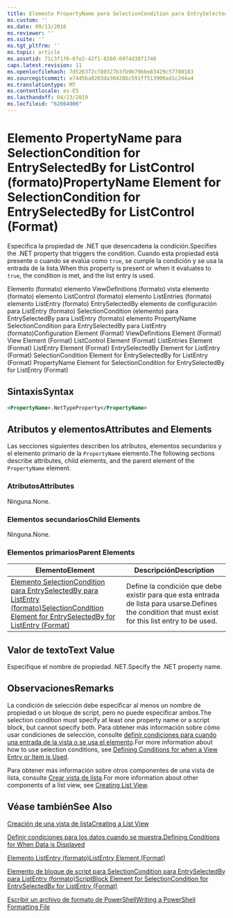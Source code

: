 ```yaml
---
title: Elemento PropertyName para SelectionCondition para EntrySelectedBy para ListControl (formato) | Microsoft Docs
ms.custom: ''
ms.date: 09/13/2016
ms.reviewer: ''
ms.suite: ''
ms.tgt_pltfrm: ''
ms.topic: article
ms.assetid: 71c3f1f6-6fe2-42f1-8260-6974d3871748
caps.latest.revision: 11
ms.openlocfilehash: 7d526372cf80327b3fb9b79b6e83429c57780183
ms.sourcegitcommit: e7445ba8203da304286c591ff513900ad1c244a4
ms.translationtype: MT
ms.contentlocale: es-ES
ms.lasthandoff: 04/23/2019
ms.locfileid: "62064906"
---
```

# <a name="propertyname-element-for-selectioncondition-for-entryselectedby-for-listcontrol-format"></a><span data-ttu-id="e8959-102">Elemento PropertyName para SelectionCondition for EntrySelectedBy for ListControl (formato)</span><span class="sxs-lookup"><span data-stu-id="e8959-102">PropertyName Element for SelectionCondition for EntrySelectedBy for ListControl (Format)</span></span>

<span data-ttu-id="e8959-103">Especifica la propiedad de .NET que desencadena la condición.</span><span class="sxs-lookup"><span data-stu-id="e8959-103">Specifies the .NET property that triggers the condition.</span></span> <span data-ttu-id="e8959-104">Cuando esta propiedad está presente o cuando se evalúa como `true`, se cumple la condición y se usa la entrada de la lista.</span><span class="sxs-lookup"><span data-stu-id="e8959-104">When this property is present or when it evaluates to `true`, the condition is met, and the list entry is used.</span></span>

<span data-ttu-id="e8959-105">Elemento (formato) elemento ViewDefinitions (formato) vista elemento (formato) elemento ListControl (formato) elemento ListEntries (formato) elemento ListEntry (formato) EntrySelectedBy elemento de configuración para ListEntry (formato) SelectionCondition (elemento) para EntrySelectedBy para ListEntry (formato) elemento PropertyName SelectionCondition para EntrySelectedBy para ListEntry (formato)</span><span class="sxs-lookup"><span data-stu-id="e8959-105">Configuration Element (Format) ViewDefinitions Element (Format) View Element (Format) ListControl Element (Format) ListEntries Element (Format) ListEntry Element (Format) EntrySelectedBy Element for ListEntry (Format) SelectionCondition Element for EntrySelectedBy for ListEntry (Format) PropertyName Element for SelectionCondition for EntrySelectedBy for ListEntry (Format)</span></span>

## <a name="syntax"></a><span data-ttu-id="e8959-106">Sintaxis</span><span class="sxs-lookup"><span data-stu-id="e8959-106">Syntax</span></span>

```xml
<PropertyName>.NetTypeProperty</PropertyName>
```

## <a name="attributes-and-elements"></a><span data-ttu-id="e8959-107">Atributos y elementos</span><span class="sxs-lookup"><span data-stu-id="e8959-107">Attributes and Elements</span></span>

<span data-ttu-id="e8959-108">Las secciones siguientes describen los atributos, elementos secundarios y el elemento primario de la `PropertyName` elemento.</span><span class="sxs-lookup"><span data-stu-id="e8959-108">The following sections describe attributes, child elements, and the parent element of the `PropertyName` element.</span></span>

### <a name="attributes"></a><span data-ttu-id="e8959-109">Atributos</span><span class="sxs-lookup"><span data-stu-id="e8959-109">Attributes</span></span>

<span data-ttu-id="e8959-110">Ninguna.</span><span class="sxs-lookup"><span data-stu-id="e8959-110">None.</span></span>

### <a name="child-elements"></a><span data-ttu-id="e8959-111">Elementos secundarios</span><span class="sxs-lookup"><span data-stu-id="e8959-111">Child Elements</span></span>

<span data-ttu-id="e8959-112">Ninguna.</span><span class="sxs-lookup"><span data-stu-id="e8959-112">None.</span></span>

### <a name="parent-elements"></a><span data-ttu-id="e8959-113">Elementos primarios</span><span class="sxs-lookup"><span data-stu-id="e8959-113">Parent Elements</span></span>

|<span data-ttu-id="e8959-114">Elemento</span><span class="sxs-lookup"><span data-stu-id="e8959-114">Element</span></span>|<span data-ttu-id="e8959-115">Descripción</span><span class="sxs-lookup"><span data-stu-id="e8959-115">Description</span></span>|
|-------------|-----------------|
|[<span data-ttu-id="e8959-116">Elemento SelectionCondition para EntrySelectedBy para ListEntry (formato)</span><span class="sxs-lookup"><span data-stu-id="e8959-116">SelectionCondition Element for EntrySelectedBy for ListEntry (Format)</span></span>](./selectioncondition-element-for-entryselectedby-for-listcontrol-format.md)|<span data-ttu-id="e8959-117">Define la condición que debe existir para que esta entrada de lista para usarse.</span><span class="sxs-lookup"><span data-stu-id="e8959-117">Defines the condition that must exist for this list entry to be used.</span></span>|

## <a name="text-value"></a><span data-ttu-id="e8959-118">Valor de texto</span><span class="sxs-lookup"><span data-stu-id="e8959-118">Text Value</span></span>

<span data-ttu-id="e8959-119">Especifique el nombre de propiedad. NET.</span><span class="sxs-lookup"><span data-stu-id="e8959-119">Specify the .NET property name.</span></span>

## <a name="remarks"></a><span data-ttu-id="e8959-120">Observaciones</span><span class="sxs-lookup"><span data-stu-id="e8959-120">Remarks</span></span>

<span data-ttu-id="e8959-121">La condición de selección debe especificar al menos un nombre de propiedad o un bloque de script, pero no puede especificar ambos.</span><span class="sxs-lookup"><span data-stu-id="e8959-121">The selection condition must specify at least one property name or a script block, but cannot specify both.</span></span> <span data-ttu-id="e8959-122">Para obtener más información sobre cómo usar condiciones de selección, consulte [definir condiciones para cuando una entrada de la vista o se usa el elemento](./defining-conditions-for-displaying-data.md).</span><span class="sxs-lookup"><span data-stu-id="e8959-122">For more information about how to use selection conditions, see [Defining Conditions for when a View Entry or Item is Used](./defining-conditions-for-displaying-data.md).</span></span>

<span data-ttu-id="e8959-123">Para obtener más información sobre otros componentes de una vista de lista, consulte [Crear vista de lista](./creating-a-list-view.md).</span><span class="sxs-lookup"><span data-stu-id="e8959-123">For more information about other components of a list view, see [Creating List View](./creating-a-list-view.md).</span></span>

## <a name="see-also"></a><span data-ttu-id="e8959-124">Véase también</span><span class="sxs-lookup"><span data-stu-id="e8959-124">See Also</span></span>

[<span data-ttu-id="e8959-125">Creación de una vista de lista</span><span class="sxs-lookup"><span data-stu-id="e8959-125">Creating a List View</span></span>](./creating-a-list-view.md)

[<span data-ttu-id="e8959-126">Definir condiciones para los datos cuando se muestra.</span><span class="sxs-lookup"><span data-stu-id="e8959-126">Defining Conditions for When Data is Displayed</span></span>](./defining-conditions-for-displaying-data.md)

[<span data-ttu-id="e8959-127">Elemento ListEntry (formato)</span><span class="sxs-lookup"><span data-stu-id="e8959-127">ListEntry Element (Format)</span></span>](./listentry-element-for-listcontrol-format.md)

[<span data-ttu-id="e8959-128">Elemento de bloque de script para SelectionCondition para EntrySelectedBy para ListEntry (formato)</span><span class="sxs-lookup"><span data-stu-id="e8959-128">ScriptBlock Element for SelectionCondition for EntrySelectedBy for ListEntry (Format)</span></span>](./scriptblock-element-for-selectioncondition-for-entryselectedby-for-listcontrol-format.md)

[<span data-ttu-id="e8959-129">Escribir un archivo de formato de PowerShell</span><span class="sxs-lookup"><span data-stu-id="e8959-129">Writing a PowerShell Formatting File</span></span>](./writing-a-powershell-formatting-file.md)
